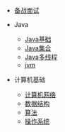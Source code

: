 * [备战面试](./docs/a-1备战面试.md)
* Java

    * [Java基础](./docs/b-1面试题总结-Java基础.md)
    * [Java集合](./docs/b-2Java集合.md)
    * [Java多线程](./docs/b-3Java多线程.md)
    * [jvm](./docs/b-4jvm.md)
* 计算机基础

    * [计算机网络](./docs/c-1计算机网络.md)
    * [数据结构](./docs/c-2数据结构.md)
    * [算法](./docs/c-3算法.md)
    * [操作系统](./docs/c-4操作系统.md)